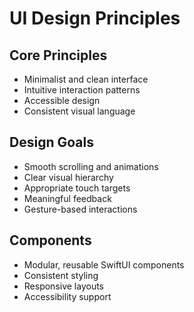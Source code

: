 # UI Design Principles

## Core Principles
- Minimalist and clean interface
- Intuitive interaction patterns
- Accessible design
- Consistent visual language

## Design Goals
- Smooth scrolling and animations
- Clear visual hierarchy
- Appropriate touch targets
- Meaningful feedback
- Gesture-based interactions

## Components
- Modular, reusable SwiftUI components
- Consistent styling
- Responsive layouts
- Accessibility support 